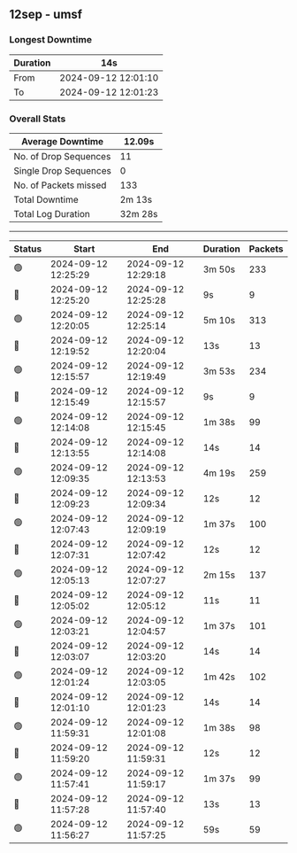 
## 12sep - umsf

### Longest Downtime

Duration | 14s
---- | ----
From | 2024-09-12 12:01:10
To | 2024-09-12 12:01:23

### Overall Stats

Average Downtime | 12.09s
---- | ----
No. of Drop Sequences | 11
Single Drop Sequences | 0
No. of Packets missed | 133
Total Downtime | 2m 13s
Total Log Duration | 32m 28s


---------

Status | Start | End | Duration | Packets
---- | ---- | ---- | ---- | ----
🟢 | 2024-09-12 12:25:29 | 2024-09-12 12:29:18 | 3m 50s | 233
🔴 | 2024-09-12 12:25:20 | 2024-09-12 12:25:28 | 9s | 9
🟢 | 2024-09-12 12:20:05 | 2024-09-12 12:25:14 | 5m 10s | 313
🔴 | 2024-09-12 12:19:52 | 2024-09-12 12:20:04 | 13s | 13
🟢 | 2024-09-12 12:15:57 | 2024-09-12 12:19:49 | 3m 53s | 234
🔴 | 2024-09-12 12:15:49 | 2024-09-12 12:15:57 | 9s | 9
🟢 | 2024-09-12 12:14:08 | 2024-09-12 12:15:45 | 1m 38s | 99
🔴 | 2024-09-12 12:13:55 | 2024-09-12 12:14:08 | 14s | 14
🟢 | 2024-09-12 12:09:35 | 2024-09-12 12:13:53 | 4m 19s | 259
🔴 | 2024-09-12 12:09:23 | 2024-09-12 12:09:34 | 12s | 12
🟢 | 2024-09-12 12:07:43 | 2024-09-12 12:09:19 | 1m 37s | 100
🔴 | 2024-09-12 12:07:31 | 2024-09-12 12:07:42 | 12s | 12
🟢 | 2024-09-12 12:05:13 | 2024-09-12 12:07:27 | 2m 15s | 137
🔴 | 2024-09-12 12:05:02 | 2024-09-12 12:05:12 | 11s | 11
🟢 | 2024-09-12 12:03:21 | 2024-09-12 12:04:57 | 1m 37s | 101
🔴 | 2024-09-12 12:03:07 | 2024-09-12 12:03:20 | 14s | 14
🟢 | 2024-09-12 12:01:24 | 2024-09-12 12:03:05 | 1m 42s | 102
🔴 | 2024-09-12 12:01:10 | 2024-09-12 12:01:23 | 14s | 14
🟢 | 2024-09-12 11:59:31 | 2024-09-12 12:01:08 | 1m 38s | 98
🔴 | 2024-09-12 11:59:20 | 2024-09-12 11:59:31 | 12s | 12
🟢 | 2024-09-12 11:57:41 | 2024-09-12 11:59:17 | 1m 37s | 99
🔴 | 2024-09-12 11:57:28 | 2024-09-12 11:57:40 | 13s | 13
🟢 | 2024-09-12 11:56:27 | 2024-09-12 11:57:25 | 59s | 59